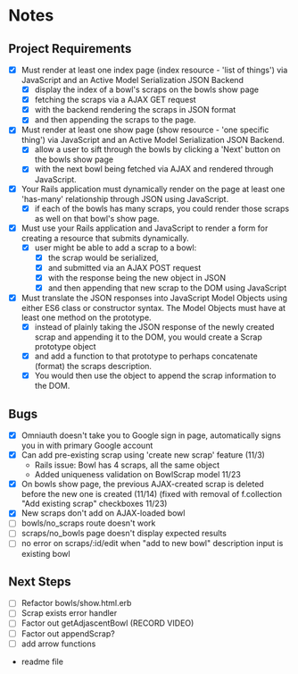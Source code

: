 # Notes

## Project Requirements

- [x] Must render at least one index page (index resource - 'list of things') via JavaScript and an Active Model Serialization JSON Backend
  - [x] display the index of a bowl's scraps on the bowls show page
  - [x] fetching the scraps via a AJAX GET request
  - [x] with the backend rendering the scraps in JSON format
  - [x] and then appending the scraps to the page.

- [x] Must render at least one show page (show resource - 'one specific thing') via JavaScript and an Active Model Serialization JSON Backend.
  - [x] allow a user to sift through the bowls by clicking a 'Next' button on the bowls show page
  - [x] with the next bowl being fetched via AJAX and rendered through JavaScript.

- [x] Your Rails application must dynamically render on the page at least one 'has-many' relationship through JSON using JavaScript.
  - [x] if each of the bowls has many scraps, you could render those scraps as well on that bowl's show page.

- [x] Must use your Rails application and JavaScript to render a form for creating a resource that submits dynamically.
  - [x] user might be able to add a scrap to a bowl:
    - [x] the scrap would be serialized,
    - [x] and submitted via an AJAX POST request
    - [x] with the response being the new object in JSON
    - [x] and then appending that new scrap to the DOM using JavaScript

- [x] Must translate the JSON responses into JavaScript Model Objects using either ES6 class or constructor syntax. The Model Objects must have at least one method on the prototype.
  - [x] instead of plainly taking the JSON response of the newly created scrap and appending it to the DOM, you would create a Scrap prototype object
  - [x] and add a function to that prototype to perhaps concatenate (format) the scraps description.
  - [x] You would then use the object to append the scrap information to the DOM.

## Bugs

- [x] Omniauth doesn't take you to Google sign in page, automatically signs you in with primary Google account
- [x] Can add pre-existing scrap using 'create new scrap' feature (11/3)
  - Rails issue: Bowl has 4 scraps, all the same object
  - Added uniqueness validation on BowlScrap model 11/23
- [x] On bowls show page, the previous AJAX-created scrap is deleted before the new one is created (11/14) (fixed with removal of f.collection "Add existing scrap" checkboxes 11/23)
- [x] New scraps don't add on AJAX-loaded bowl
- [ ] bowls/no_scraps route doesn't work
- [ ] scraps/no_bowls page doesn't display expected results
- [ ] no error on scraps/:id/edit when "add to new bowl" description input is existing bowl

## Next Steps

- [ ] Refactor bowls/show.html.erb
- [ ] Scrap exists error handler
- [ ] Factor out getAdjascentBowl (RECORD VIDEO)
- [ ] Factor out appendScrap?
- [ ] add arrow functions
- readme file
